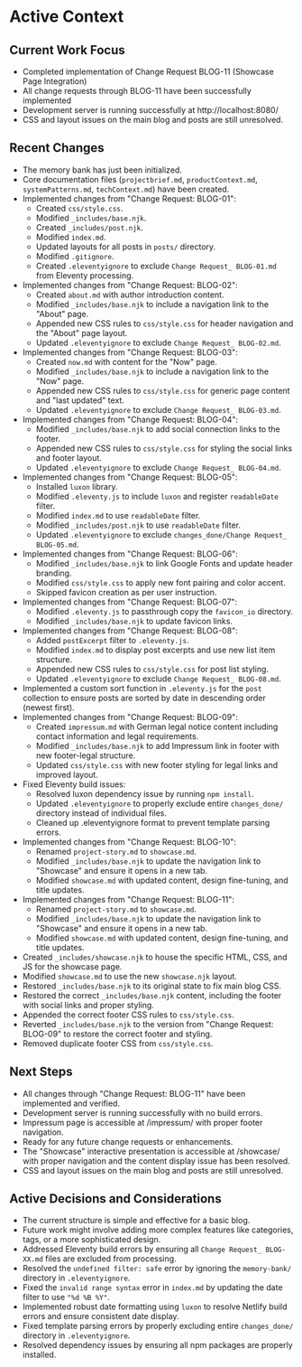 # Active Context

## Current Work Focus
- Completed implementation of Change Request BLOG-11 (Showcase Page Integration)
- All change requests through BLOG-11 have been successfully implemented
- Development server is running successfully at http://localhost:8080/
- CSS and layout issues on the main blog and posts are still unresolved.

## Recent Changes
- The memory bank has just been initialized.
- Core documentation files (`projectbrief.md`, `productContext.md`, `systemPatterns.md`, `techContext.md`) have been created.
- Implemented changes from "Change Request: BLOG-01":
    - Created `css/style.css`.
    - Modified `_includes/base.njk`.
    - Created `_includes/post.njk`.
    - Modified `index.md`.
    - Updated layouts for all posts in `posts/` directory.
    - Modified `.gitignore`.
    - Created `.eleventyignore` to exclude `Change Request_ BLOG-01.md` from Eleventy processing.
- Implemented changes from "Change Request: BLOG-02":
    - Created `about.md` with author introduction content.
    - Modified `_includes/base.njk` to include a navigation link to the "About" page.
    - Appended new CSS rules to `css/style.css` for header navigation and the "About" page layout.
    - Updated `.eleventyignore` to exclude `Change Request_ BLOG-02.md`.
- Implemented changes from "Change Request: BLOG-03":
    - Created `now.md` with content for the "Now" page.
    - Modified `_includes/base.njk` to include a navigation link to the "Now" page.
    - Appended new CSS rules to `css/style.css` for generic page content and "last updated" text.
    - Updated `.eleventyignore` to exclude `Change Request_ BLOG-03.md`.
- Implemented changes from "Change Request: BLOG-04":
    - Modified `_includes/base.njk` to add social connection links to the footer.
    - Appended new CSS rules to `css/style.css` for styling the social links and footer layout.
    - Updated `.eleventyignore` to exclude `Change Request_ BLOG-04.md`.
- Implemented changes from "Change Request: BLOG-05":
    - Installed `luxon` library.
    - Modified `.eleventy.js` to include `luxon` and register `readableDate` filter.
    - Modified `index.md` to use `readableDate` filter.
    - Modified `_includes/post.njk` to use `readableDate` filter.
    - Updated `.eleventyignore` to exclude `changes_done/Change Request_ BLOG-05.md`.
- Implemented changes from "Change Request: BLOG-06":
    - Modified `_includes/base.njk` to link Google Fonts and update header branding.
    - Modified `css/style.css` to apply new font pairing and color accent.
    - Skipped favicon creation as per user instruction.
- Implemented changes from "Change Request: BLOG-07":
    - Modified `.eleventy.js` to passthrough copy the `favicon_io` directory.
    - Modified `_includes/base.njk` to update favicon links.
- Implemented changes from "Change Request: BLOG-08":
    - Added `postExcerpt` filter to `.eleventy.js`.
    - Modified `index.md` to display post excerpts and use new list item structure.
    - Appended new CSS rules to `css/style.css` for post list styling.
    - Updated `.eleventyignore` to exclude `Change Request_ BLOG-08.md`.
- Implemented a custom sort function in `.eleventy.js` for the `post` collection to ensure posts are sorted by date in descending order (newest first).
- Implemented changes from "Change Request: BLOG-09":
    - Created `impressum.md` with German legal notice content including contact information and legal requirements.
    - Modified `_includes/base.njk` to add Impressum link in footer with new footer-legal structure.
    - Updated `css/style.css` with new footer styling for legal links and improved layout.
- Fixed Eleventy build issues:
    - Resolved luxon dependency issue by running `npm install`.
    - Updated `.eleventyignore` to properly exclude entire `changes_done/` directory instead of individual files.
    - Cleaned up .eleventyignore format to prevent template parsing errors.
- Implemented changes from "Change Request: BLOG-10":
    - Renamed `project-story.md` to `showcase.md`.
    - Modified `_includes/base.njk` to update the navigation link to "Showcase" and ensure it opens in a new tab.
    - Modified `showcase.md` with updated content, design fine-tuning, and title updates.
- Implemented changes from "Change Request: BLOG-11":
    - Renamed `project-story.md` to `showcase.md`.
    - Modified `_includes/base.njk` to update the navigation link to "Showcase" and ensure it opens in a new tab.
    - Modified `showcase.md` with updated content, design fine-tuning, and title updates.
- Created `_includes/showcase.njk` to house the specific HTML, CSS, and JS for the showcase page.
- Modified `showcase.md` to use the new `showcase.njk` layout.
- Restored `_includes/base.njk` to its original state to fix main blog CSS.
- Restored the correct `_includes/base.njk` content, including the footer with social links and proper styling.
- Appended the correct footer CSS rules to `css/style.css`.
- Reverted `_includes/base.njk` to the version from "Change Request: BLOG-09" to restore the correct footer and styling.
- Removed duplicate footer CSS from `css/style.css`.

## Next Steps
- All changes through "Change Request: BLOG-11" have been implemented and verified.
- Development server is running successfully with no build errors.
- Impressum page is accessible at /impressum/ with proper footer navigation.
- Ready for any future change requests or enhancements.
- The "Showcase" interactive presentation is accessible at /showcase/ with proper navigation and the content display issue has been resolved.
- CSS and layout issues on the main blog and posts are still unresolved.

## Active Decisions and Considerations
- The current structure is simple and effective for a basic blog.
- Future work might involve adding more complex features like categories, tags, or a more sophisticated design.
- Addressed Eleventy build errors by ensuring all `Change Request_ BLOG-XX.md` files are excluded from processing.
- Resolved the `undefined filter: safe` error by ignoring the `memory-bank/` directory in `.eleventyignore`.
- Fixed the `invalid range syntax` error in `index.md` by updating the date filter to use `"%d %B %Y"`.
- Implemented robust date formatting using `luxon` to resolve Netlify build errors and ensure consistent date display.
- Fixed template parsing errors by properly excluding entire `changes_done/` directory in `.eleventyignore`.
- Resolved dependency issues by ensuring all npm packages are properly installed.
